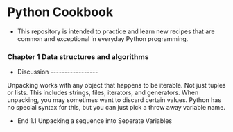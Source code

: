 # Python Cookbook
* This repository is intended to practice and learn new recipes that are common and exceptional in 
everyday Python programming. 

### Chapter 1 Data structures and algorithms

* Discussion -----------------

Unpacking works with any object that happens to be iterable. Not just tuples or lists. This includes strings, files, iterators, and generators. When unpacking, you may sometimes want to discard certain values. Python has no special syntax for this, but you can just pick a throw away variable name. 
* End 1.1 Unpacking a sequence into Seperate Variables
